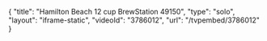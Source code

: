{
    "title": "Hamilton Beach 12 cup BrewStation 49150",
    "type": "solo",
    "layout": "iframe-static",
    "videoId": "3786012",
    "url": "\/tvpembed\/3786012"
}